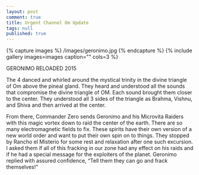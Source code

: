 ```yaml
---
layout: post
comment: true
title: Urgent Channel Om Update
tags: null
published: true
---
```







{% capture images %}
	/images/geronimo.jpg
{% endcapture %}
{% include gallery images=images caption="" cols=3 %}



GERONIMO RELOADED 2015

The 4 danced and whirled around the mystical trinity in the divine triangle of Om above the pineal gland. They heard and understood all the sounds that compromise the divine triangle of OM. Each sound brought them closer to the center. They understood all 3 sides of the triangle as Brahma, Vishnu, and Shiva and then arrived at the center. 

From there, Commander Zero sends Geronimo and his Microvita Raiders with this magic vortex down to raid the center of the earth. There are so many electromagnetic fields to fix. These spirits have their own version of a new world order and want to put their own spin on to things. They stopped by Rancho el Misterio for some rest and relaxation after one such excursion. I asked them if all of this fracking in our zone had any effect on his raids and if he had a special message for the exploiters of the planet. Geronimo replied with assured confidence, “Tell them they can go and frack themselves!”
